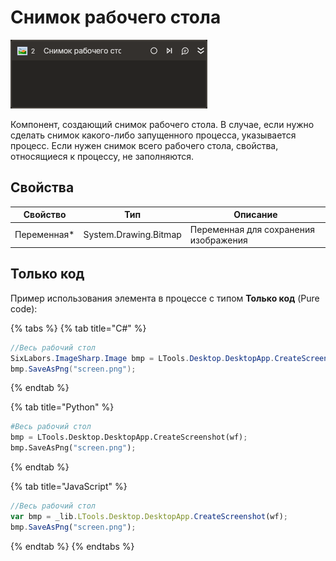 # Снимок рабочего стола

![](../../../resources/activities/basic/desktop/screenshot-activity.png)

Компонент, создающий снимок рабочего стола. В случае, если нужно сделать снимок какого-либо запущенного процесса, указывается процесс. Если нужен снимок всего рабочего стола, свойства, относящиеся к процессу, не заполняются.

## Свойства
| Свойство     | Тип                        | Описание                                              |
| ------------ | -------------------------- | ----------------------------------------------------- |
| Переменная\* | System.Drawing.Bitmap      | Переменная для сохранения изображения                 |

## Только код  
Пример использования элемента в процессе с типом **Только код** (Pure code):

{% tabs %}
{% tab title="C#" %}
```csharp
//Весь рабочий стол
SixLabors.ImageSharp.Image bmp = LTools.Desktop.DesktopApp.CreateScreenshot(wf);
bmp.SaveAsPng("screen.png");
```
{% endtab %}

{% tab title="Python" %}
```python
#Весь рабочий стол
bmp = LTools.Desktop.DesktopApp.CreateScreenshot(wf);
bmp.SaveAsPng("screen.png");
```
{% endtab %}

{% tab title="JavaScript" %}
```javascript
//Весь рабочий стол
var bmp = _lib.LTools.Desktop.DesktopApp.CreateScreenshot(wf);
bmp.SaveAsPng("screen.png");
```
{% endtab %}
{% endtabs %}
